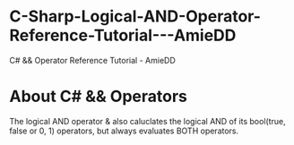 # C-Sharp-Logical-AND-Operator-Reference-Tutorial---AmieDD
C# &amp;&amp; Operator Reference Tutorial - AmieDD

# About C# && Operators

The logical AND operator & also caluclates the logical AND of its bool(true, false or 0, 1) operators, but always evaluates BOTH operators.
